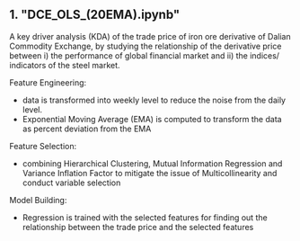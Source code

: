 ## 1. "DCE_OLS_(20EMA).ipynb"

A key driver analysis (KDA) of the trade price of iron ore derivative of Dalian Commodity Exchange, by studying the relationship of the derivative price between i) the performance of global financial market and ii) the indices/ indicators of the steel market.

Feature Engineering: 
- data is transformed into weekly level to reduce the noise from the daily level.
- Exponential Moving Average (EMA) is computed to transform the data as percent deviation from the EMA

Feature Selection:
- combining Hierarchical Clustering, Mutual Information Regression and Variance Inflation Factor to mitigate the issue of Multicollinearity and conduct variable selection

Model Building:
- Regression is trained with the selected features for finding out the relationship between the trade price and the selected features 
